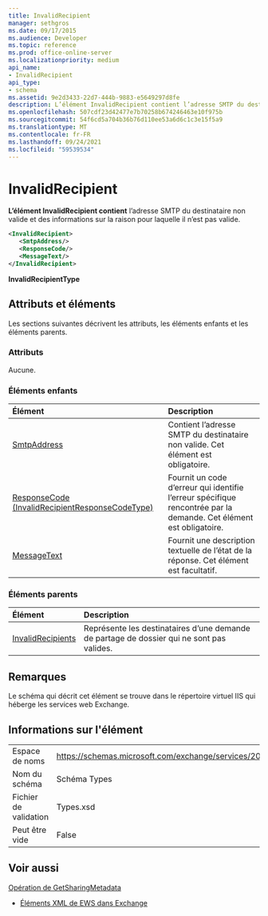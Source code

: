 ```yaml
---
title: InvalidRecipient
manager: sethgros
ms.date: 09/17/2015
ms.audience: Developer
ms.topic: reference
ms.prod: office-online-server
ms.localizationpriority: medium
api_name:
- InvalidRecipient
api_type:
- schema
ms.assetid: 9e2d3433-22d7-444b-9883-e5649297d8fe
description: L’élément InvalidRecipient contient l’adresse SMTP du destinataire non valide et des informations sur la raison pour laquelle il n’est pas valide.
ms.openlocfilehash: 507cdf23d42477e7b70258b674246463e10f975b
ms.sourcegitcommit: 54f6cd5a704b36b76d110ee53a6d6c1c3e15f5a9
ms.translationtype: MT
ms.contentlocale: fr-FR
ms.lasthandoff: 09/24/2021
ms.locfileid: "59539534"
---
```

# <a name="invalidrecipient"></a>InvalidRecipient

**L’élément InvalidRecipient contient** l’adresse SMTP du destinataire non valide et des informations sur la raison pour laquelle il n’est pas valide. 
  
```XML
<InvalidRecipient>
   <SmtpAddress/>
   <ResponseCode/>
   <MessageText/>
</InvalidRecipient>

```

 **InvalidRecipientType**
## <a name="attributes-and-elements"></a>Attributs et éléments

Les sections suivantes décrivent les attributs, les éléments enfants et les éléments parents.
  
### <a name="attributes"></a>Attributs

Aucune.
  
### <a name="child-elements"></a>Éléments enfants

|**Élément**|**Description**|
|:-----|:-----|
|[SmtpAddress](smtpaddress.md) <br/> |Contient l’adresse SMTP du destinataire non valide. Cet élément est obligatoire.  <br/> |
|[ResponseCode (InvalidRecipientResponseCodeType)](responsecode-invalidrecipientresponsecodetype.md) <br/> |Fournit un code d’erreur qui identifie l’erreur spécifique rencontrée par la demande. Cet élément est obligatoire.  <br/> |
|[MessageText](messagetext.md) <br/> |Fournit une description textuelle de l’état de la réponse. Cet élément est facultatif.  <br/> |
   
### <a name="parent-elements"></a>Éléments parents

|**Élément**|**Description**|
|:-----|:-----|
|[InvalidRecipients](invalidrecipients.md) <br/> |Représente les destinataires d’une demande de partage de dossier qui ne sont pas valides.  <br/> |
   
## <a name="remarks"></a>Remarques

Le schéma qui décrit cet élément se trouve dans le répertoire virtuel IIS qui héberge les services web Exchange.
  
## <a name="element-information"></a>Informations sur l'élément

|||
|:-----|:-----|
|Espace de noms  <br/> |https://schemas.microsoft.com/exchange/services/2006/types  <br/> |
|Nom du schéma  <br/> |Schéma Types  <br/> |
|Fichier de validation  <br/> |Types.xsd  <br/> |
|Peut être vide  <br/> |False  <br/> |
   
## <a name="see-also"></a>Voir aussi



[Opération de GetSharingMetadata](getsharingmetadata-operation.md)


- [Éléments XML de EWS dans Exchange](ews-xml-elements-in-exchange.md)

